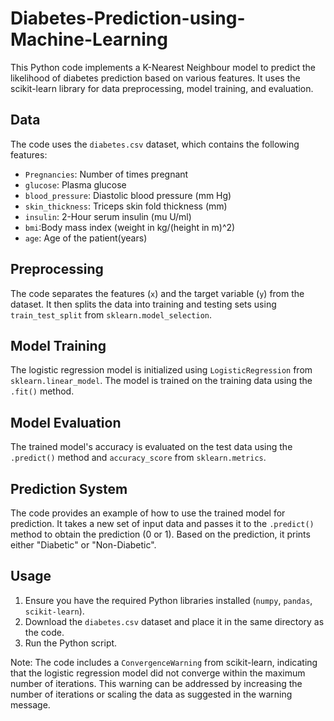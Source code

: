 # Diabetes-Prediction-using-Machine-Learning

This Python code implements a K-Nearest Neighbour model to predict the likelihood of diabetes prediction based on various features. It uses the scikit-learn library for data preprocessing, model training, and evaluation.

## Data

The code uses the `diabetes.csv` dataset, which contains the following features:


- `Pregnancies`: Number of times pregnant
- `glucose`: Plasma glucose
- `blood_pressure`: Diastolic blood pressure (mm Hg)
- `skin_thickness`: Triceps skin fold thickness (mm)
- `insulin`: 2-Hour serum insulin (mu U/ml)
- `bmi`:Body mass index (weight in kg/(height in m)^2)
- `age`: Age of the patient(years)

## Preprocessing

The code separates the features (`x`) and the target variable (`y`) from the dataset. It then splits the data into training and testing sets using `train_test_split` from `sklearn.model_selection`.

## Model Training

The logistic regression model is initialized using `LogisticRegression` from `sklearn.linear_model`. The model is trained on the training data using the `.fit()` method.

## Model Evaluation

The trained model's accuracy is evaluated on the test data using the `.predict()` method and `accuracy_score` from `sklearn.metrics`.

## Prediction System

The code provides an example of how to use the trained model for prediction. It takes a new set of input data and passes it to the `.predict()` method to obtain the prediction (0 or 1). Based on the prediction, it prints either "Diabetic" or "Non-Diabetic".

## Usage

1. Ensure you have the required Python libraries installed (`numpy`, `pandas`, `scikit-learn`).
2. Download the `diabetes.csv` dataset and place it in the same directory as the code.
3. Run the Python script.

Note: The code includes a `ConvergenceWarning` from scikit-learn, indicating that the logistic regression model did not converge within the maximum number of iterations. This warning can be addressed by increasing the number of iterations or scaling the data as suggested in the warning message.